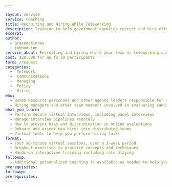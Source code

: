 ```yaml
---

layout: service
service: Coaching
title: Recruiting and Hiring While Teleworking
description: Training to help government agencies recruit and hire effectively into teleworking teams
excerpt: 
author:
  - gracemckinney
  - johnoduinn
service_about: Recruiting and hiring while your team is teleworking can be challenging — but it’s also an opportunity to gain the benefits that distributed teams can bring to your agency. This training empowers agency staff to securely and effectively  interview and onboard new team members in virtual environments.
cost: $20,000 for up to 20 participants
form: /request
categories:
  -  Telework
  -  Communications
  -  Managing
  -  Policy
  -  Hiring
who:
  - Human Resource personnel and other agency leaders responsible for recruiting and hiring
  - Hiring managers and other team members involved in evaluating candidates
what_you_learn:
  - Perform secure virtual interviews, including panel interviews
  - Manage interview pipelines remotely
  - How to prevent bias and discrimination in online evaluations
  - Onboard and orient new hires into distributed teams
  - Virtual tools to help you perform hiring tasks
format:
  - Four 90-minute virtual sessions, over a 2-week period
  - Breakout exercises to practice concepts and techniques
  - Hands-on interactive training including role playing
followup:
  - Additional personalized coaching is available as needed to help you with implementation issues, logistics questions, and extended support.
prerequisites: 
followup:
prerequisites: 
---
```


